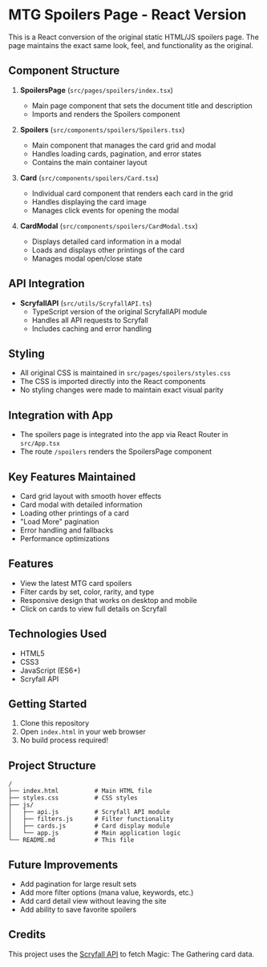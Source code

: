 # MTG Spoilers Page - React Version

This is a React conversion of the original static HTML/JS spoilers page. The page maintains the exact same look, feel, and functionality as the original.

## Component Structure

1. **SpoilersPage** (`src/pages/spoilers/index.tsx`)
   - Main page component that sets the document title and description
   - Imports and renders the Spoilers component

2. **Spoilers** (`src/components/spoilers/Spoilers.tsx`)
   - Main component that manages the card grid and modal
   - Handles loading cards, pagination, and error states
   - Contains the main container layout

3. **Card** (`src/components/spoilers/Card.tsx`)
   - Individual card component that renders each card in the grid
   - Handles displaying the card image
   - Manages click events for opening the modal

4. **CardModal** (`src/components/spoilers/CardModal.tsx`)
   - Displays detailed card information in a modal
   - Loads and displays other printings of the card
   - Manages modal open/close state

## API Integration

- **ScryfallAPI** (`src/utils/ScryfallAPI.ts`)
  - TypeScript version of the original ScryfallAPI module
  - Handles all API requests to Scryfall
  - Includes caching and error handling

## Styling

- All original CSS is maintained in `src/pages/spoilers/styles.css`
- The CSS is imported directly into the React components
- No styling changes were made to maintain exact visual parity

## Integration with App

- The spoilers page is integrated into the app via React Router in `src/App.tsx`
- The route `/spoilers` renders the SpoilersPage component

## Key Features Maintained

- Card grid layout with smooth hover effects
- Card modal with detailed information
- Loading other printings of a card
- "Load More" pagination
- Error handling and fallbacks
- Performance optimizations

## Features

- View the latest MTG card spoilers
- Filter cards by set, color, rarity, and type
- Responsive design that works on desktop and mobile
- Click on cards to view full details on Scryfall

## Technologies Used

- HTML5
- CSS3
- JavaScript (ES6+)
- Scryfall API

## Getting Started

1. Clone this repository
2. Open `index.html` in your web browser
3. No build process required!

## Project Structure

```
/
├── index.html          # Main HTML file
├── styles.css          # CSS styles
├── js/
│   ├── api.js          # Scryfall API module
│   ├── filters.js      # Filter functionality
│   ├── cards.js        # Card display module
│   └── app.js          # Main application logic
└── README.md           # This file
```

## Future Improvements

- Add pagination for large result sets
- Add more filter options (mana value, keywords, etc.)
- Add card detail view without leaving the site
- Add ability to save favorite spoilers

## Credits

This project uses the [Scryfall API](https://scryfall.com/docs/api) to fetch Magic: The Gathering card data. 
